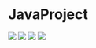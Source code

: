 # JavaProject
<img src="https://user-images.githubusercontent.com/79247938/188744601-7cabaa67-7f30-4193-b6f3-f4864525151b.png">
<img src="https://user-images.githubusercontent.com/79247938/188744621-4bb133f8-d148-46bc-b8a8-2ff5c6a83853.png">
<img src="https://user-images.githubusercontent.com/79247938/188744649-79eeb4ba-9e83-407f-9382-ac796ad1859a.png">
<img src="https://user-images.githubusercontent.com/79247938/188744679-e5cf44b1-8bc8-44e4-b57c-eeb4f5361533.png">
